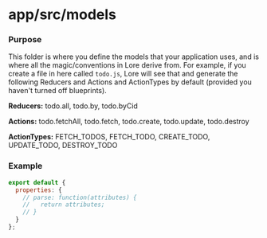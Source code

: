 # app/src/models

### Purpose

This folder is where you define the models that your application uses, and is where all the magic/conventions in Lore
derive from.  For example, if you create a file in here called `todo.js`, Lore will see that and generate the following
Reducers and Actions and ActionTypes by default (provided you haven't turned off blueprints).

**Reducers:**
todo.all, todo.by, todo.byCid

**Actions:**
todo.fetchAll, todo.fetch, todo.create, todo.update, todo.destroy

**ActionTypes:**
FETCH_TODOS, FETCH_TODO, CREATE_TODO, UPDATE_TODO, DESTROY_TODO


### Example

```js
export default {
  properties: {
    // parse: function(attributes) {
    //   return attributes;
    // }
  }
};
```
